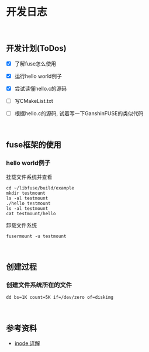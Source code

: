 # 开发日志

<br>

## 开发计划(ToDos)
- [x] 了解fuse怎么使用  
- [x] 运行hello world例子
- [x] 尝试读懂hello.c的源码
- [ ] 写CMakeList.txt
- [ ] 根据hello.c的源码, 试着写一下GanshinFUSE的类似代码


<br>

## fuse框架的使用
### hello world例子
挂载文件系统并查看
```shell
cd ~/libfuse/build/example
mkdir testmount
ls -al testmount
./hello testmount
ls -al testmount
cat testmount/hello
```

卸载文件系统
```shell
fusermount -u testmount
```

<br>

## 创建过程
### 创建文件系统所在的文件 
```shell
dd bs=1K count=5K if=/dev/zero of=diskimg
``` 



<br>

## 参考资料

- [inode 详解](https://www.cnblogs.com/llife/p/11470668.html)
